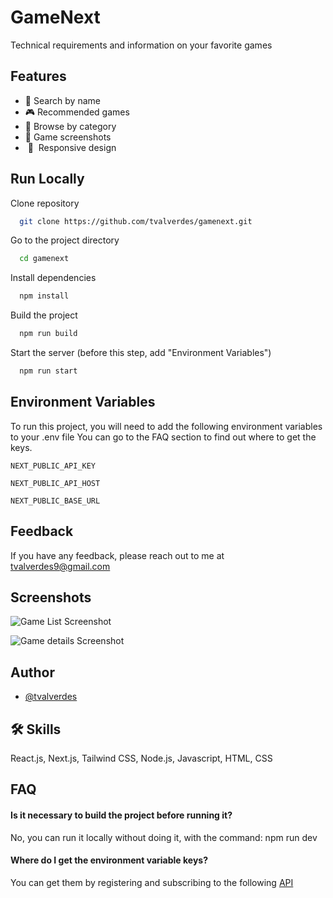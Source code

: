 
# GameNext

Technical requirements and information on your favorite games


## Features

- 🔎 Search by name
- 🎮 Recommended games
- 📂 Browse by category
- 📸 Game screenshots
-  &nbsp;📱&nbsp; Responsive design

## Run Locally

Clone repository

```bash
  git clone https://github.com/tvalverdes/gamenext.git
```

Go to the project directory

```bash
  cd gamenext
```

Install dependencies

```bash
  npm install
```
Build the project
```bash
  npm run build
```

Start the server (before this step, add "Environment Variables")

```bash
  npm run start
```


## Environment Variables

To run this project, you will need to add the following environment variables to your .env file
You can go to the FAQ section to find out where to get the keys.


`NEXT_PUBLIC_API_KEY`

`NEXT_PUBLIC_API_HOST`

`NEXT_PUBLIC_BASE_URL`

## Feedback

If you have any feedback, please reach out to me at tvalverdes9@gmail.com


## Screenshots

![Game List Screenshot](https://imgur.com/9gVDGtj.png)

![Game details Screenshot](https://imgur.com/Vepn2dq.png)


## Author

- [@tvalverdes](https://github.com/tvalverdes)


## 🛠 Skills
React.js, Next.js, Tailwind CSS, Node.js, Javascript, HTML, CSS


## FAQ

#### Is it necessary to build the project before running it?

No, you can run it locally without doing it, with the command: npm run dev

#### Where do I get the environment variable keys?

You can get them by registering and subscribing to the following [API](https://rapidapi.com/digiwalls/api/free-to-play-games-database)

